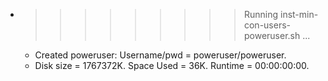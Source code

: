 * >>>>>>>>> Running inst-min-con-users-poweruser.sh ...
  * Created poweruser: Username/pwd = poweruser/poweruser.
  * Disk size = 1767372K. Space Used = 36K. Runtime = 00:00:00:00.
